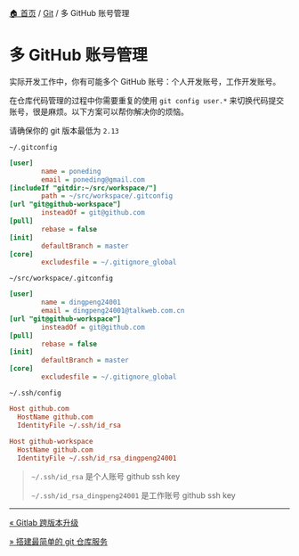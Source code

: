 [🏠 首页](../_index.md) / [Git](_index.md) / 多 GitHub 账号管理

# 多 GitHub 账号管理

实际开发工作中，你有可能多个 GitHub 账号：个人开发账号，工作开发账号。

在仓库代码管理的过程中你需要重复的使用 `git config user.*` 来切换代码提交账号，很是麻烦。以下方案可以帮你解决你的烦恼。

请确保你的 git 版本最低为 `2.13`

`~/.gitconfig`

```ini
[user]
        name = poneding
        email = poneding@gmail.com
[includeIf "gitdir:~/src/workspace/"]
        path = ~/src/workspace/.gitconfig
[url "git@github-workspace"]
        insteadOf = git@github.com
[pull]
        rebase = false
[init]
        defaultBranch = master
[core]
        excludesfile = ~/.gitignore_global
```

`~/src/workspace/.gitconfig`

```ini
[user]
        name = dingpeng24001
        email = dingpeng24001@talkweb.com.cn
[url "git@github-workspace"]
        insteadOf = git@github.com
[pull]
        rebase = false
[init]
        defaultBranch = master
[core]
        excludesfile = ~/.gitignore_global
```

`~/.ssh/config`

```ini
Host github.com
  HostName github.com
  IdentityFile ~/.ssh/id_rsa
​
Host github-workspace
  HostName github.com
  IdentityFile ~/.ssh/id_rsa_dingpeng24001
```

> `~/.ssh/id_rsa` 是个人账号 github ssh key
>
> `~/.ssh/id_rsa_dingpeng24001` 是工作账号 github ssh key

---
[« Gitlab 跨版本升级](gitlab-upgrade-cross-version.md)

[» 搭建最简单的 git 仓库服务](simplest-git-server.md)
